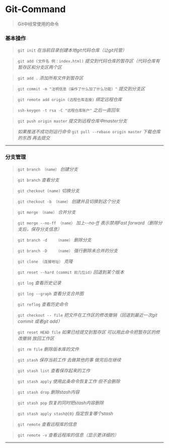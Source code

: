 # Git-Command

> Git中经常使用的命令


### 基本操作

> `git init`  				*在当前目录创建本地git代码仓库（让git托管）*

> `git add (文件名 例：index.html)`	*提交到代码仓库的暂存区（代码仓库有暂存区和分支区两个区*

> `git add .`        			*添加所有文件到暂存区*

> `git commit -m "注明信息（操作了什么加了什么功能）"`	*提交到分支区*

> `git remote add origin (远程仓库连接)`	*绑定远程仓库*

> `ssh-keygen -t rsa -C "远程仓库账户"`		*之后一直回车*

> `git push origin master`			*提交到远程仓库中master分支*

> *如果推送不成功则运行命令* `git pull --rebase origin master` *下载仓库的东西 再去提交*

---

###  分支管理

> `git branch （name）`			*创建分支*

> `git branch`				*查看分支*

> `git checkout (name)`			*切换分支*

> `git checkout -b （name）`		*创建并且切换到这个分支*

> `git merge （name）`			*合并分支*

> `git merge --no-ff （name）`		 *加上--no-ff 表示禁用Fast forward（删除分支后，保存分支信息）*

> `git branch -d	（name）`		*删除分支*

> `git branch -D 	（name）`		*强行删除未合并的分支*

> `git clone （连接地址）`			*克隆*

> `git reset --hard (commit 前几位id)`	*回退到某个版本*

> `git log`  				*查看历史记录*

> `git log --graph`           		*查看分支合并图*

> `git reflog` 				*查看历史命令*

> `git checkout -- file`        *把文件在工作区的修改撤销（回退到最近一次git commit 或者git add）*

> `git reset HEAD file`             *如果已经提交到暂存区 可以用此命令把暂存区的修改撤销 放回工作区*

> `git rm file`			*删除版本库的文件*

> `git stash`				*保存当前工作 去做其他的事 做完后在继续*

> `git stash list`			*查看保存起来的工作*

> `git stash apply`			*使用此条命令恢复工作 但不会删除*

> `git stash drop`			*删除stash内容*

> `git stash pop`			*恢复的同时把stash内容删除*

> `git stash apply stash@{0}`	*指定恢复哪个stash*

> `git remote`				*查看远程库的信息*

> `git remote -v`			*查看远程库的信息（显示更详细的）*

---
